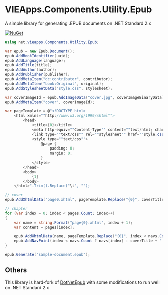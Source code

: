 # VIEApps.Components.Utility.Epub

A simple library for generating .EPUB documents on .NET Standard 2.x

[![NuGet](https://img.shields.io/nuget/v/VIEApps.Components.Utility.Epub.svg)](https://www.nuget.org/packages/VIEApps.Components.Utility.Epub)

```csharp
using net.vieapps.Components.Utility.Epub;

var epub = new Epub.Document();
epub.AddBookIdentifier(uuid);
epub.AddLanguage(language);
epub.AddTitle(title);
epub.AddAuthor(author);
epub.AddPublisher(publisher);
epub.AddMetaItem("dc:contributor", contributor);
epub.AddMetaItem("book:Original", original);
epub.AddStylesheetData("style.css", stylesheet);

var coverImageId = epub.AddImageData("cover.jpg", coverImageBinaryData);
epub.AddMetaItem("cover", coverImageId);

var pageTemplate = @"<!DOCTYPE html>
	<html xmlns=""http://www.w3.org/1999/xhtml"">
		<head>
			<title>{0}</title>
			<meta http-equiv=""Content-Type"" content=""text/html; charset=utf-8""/>
			<link type=""text/css"" rel=""stylesheet"" href=""style.css""/>
			<style type=""text/css"">
				@page {
					padding: 0;
					margin: 0;
				}
			</style>
		</head>
		<body>
			{1}
		</body>
	</html>".Trim().Replace("\t", "");

// cover
epub.AddXhtmlData("page0.xhtml", pageTemplate.Replace("{0}", coverTitle).Replace("{1}", coverBody));

// chapter
for (var index = 0; index < pages.Count; index++)
{
	var name = string.Format("page{0}.xhtml", index + 1);
	var content = pages[index];

	epub.AddXhtmlData(name, pageTemplate.Replace("{0}", index < navs.Count ? navs[index] : coverTitle).Replace("{1}", content));
	epub.AddNavPoint(index < navs.Count ? navs[index] : coverTitle + " - " + (index + 1).ToString(), name, index + 1);
}

epub.Generate("sample-document.epub");
```

## Others

This library is hard-fork of [DotNetEpub](https://github.com/gonzoua/DotNetEpub) with some modifications to run well on .NET Standard 2.x
